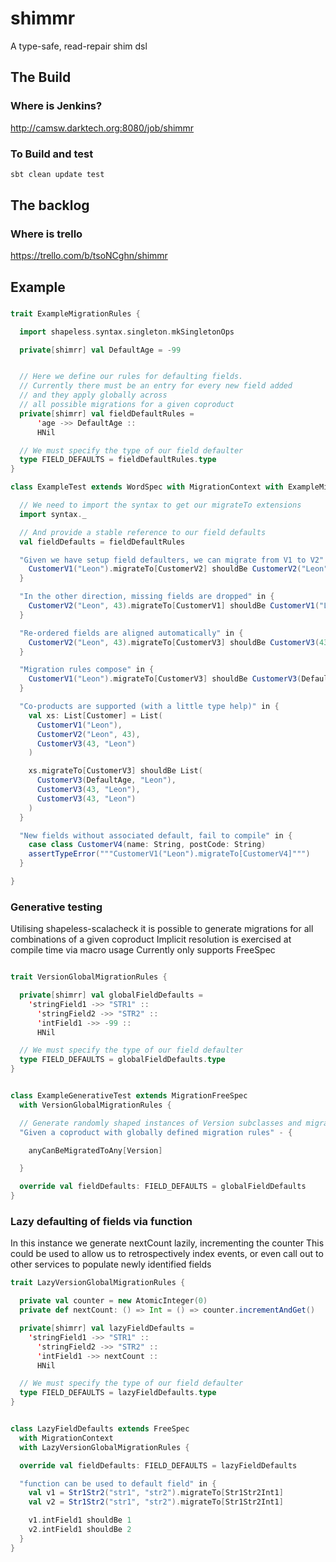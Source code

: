 # shimmr
A type-safe, read-repair shim dsl

## The Build
### Where is Jenkins?
http://camsw.darktech.org:8080/job/shimmr

### To Build and test
```bash
sbt clean update test
```

## The backlog
### Where is trello
https://trello.com/b/tsoNCghn/shimmr

## Example

###
```scala
trait ExampleMigrationRules {

  import shapeless.syntax.singleton.mkSingletonOps

  private[shimrr] val DefaultAge = -99


  // Here we define our rules for defaulting fields.
  // Currently there must be an entry for every new field added
  // and they apply globally across
  // all possible migrations for a given coproduct
  private[shimrr] val fieldDefaultRules =
      'age ->> DefaultAge ::
      HNil

  // We must specify the type of our field defaulter
  type FIELD_DEFAULTS = fieldDefaultRules.type
}

class ExampleTest extends WordSpec with MigrationContext with ExampleMigrationRules {

  // We need to import the syntax to get our migrateTo extensions
  import syntax._

  // And provide a stable reference to our field defaults
  val fieldDefaults = fieldDefaultRules

  "Given we have setup field defaulters, we can migrate from V1 to V2" in {
    CustomerV1("Leon").migrateTo[CustomerV2] shouldBe CustomerV2("Leon", DefaultAge)
  }

  "In the other direction, missing fields are dropped" in {
    CustomerV2("Leon", 43).migrateTo[CustomerV1] shouldBe CustomerV1("Leon")
  }

  "Re-ordered fields are aligned automatically" in {
    CustomerV2("Leon", 43).migrateTo[CustomerV3] shouldBe CustomerV3(43, "Leon")
  }

  "Migration rules compose" in {
    CustomerV1("Leon").migrateTo[CustomerV3] shouldBe CustomerV3(DefaultAge, "Leon")
  }

  "Co-products are supported (with a little type help)" in {
    val xs: List[Customer] = List(
      CustomerV1("Leon"),
      CustomerV2("Leon", 43),
      CustomerV3(43, "Leon")
    )

    xs.migrateTo[CustomerV3] shouldBe List(
      CustomerV3(DefaultAge, "Leon"),
      CustomerV3(43, "Leon"),
      CustomerV3(43, "Leon")
    )
  }

  "New fields without associated default, fail to compile" in {
    case class CustomerV4(name: String, postCode: String)
    assertTypeError("""CustomerV1("Leon").migrateTo[CustomerV4]""")
  }

}

```

### Generative testing

Utilising shapeless-scalacheck it is possible to generate migrations for all combinations of a given coproduct
Implicit resolution is exercised at compile time via macro usage
Currently only supports FreeSpec

```scala

trait VersionGlobalMigrationRules {

  private[shimrr] val globalFieldDefaults =
    'stringField1 ->> "STR1" ::
      'stringField2 ->> "STR2" ::
      'intField1 ->> -99 ::
      HNil

  // We must specify the type of our field defaulter
  type FIELD_DEFAULTS = globalFieldDefaults.type
}


class ExampleGenerativeTest extends MigrationFreeSpec
  with VersionGlobalMigrationRules {

  // Generate randomly shaped instances of Version subclasses and migrate them to all other Version subclasses
  "Given a coproduct with globally defined migration rules" - {

    anyCanBeMigratedToAny[Version]

  }

  override val fieldDefaults: FIELD_DEFAULTS = globalFieldDefaults
}

```

### Lazy defaulting of fields via function

In this instance we generate nextCount lazily, incrementing the counter
This could be used to allow us to retrospectively index events, or even
call out to other services to populate newly identified fields

```scala
trait LazyVersionGlobalMigrationRules {

  private val counter = new AtomicInteger(0)
  private def nextCount: () => Int = () => counter.incrementAndGet()

  private[shimrr] val lazyFieldDefaults =
    'stringField1 ->> "STR1" ::
      'stringField2 ->> "STR2" ::
      'intField1 ->> nextCount ::
      HNil

  // We must specify the type of our field defaulter
  type FIELD_DEFAULTS = lazyFieldDefaults.type
}


class LazyFieldDefaults extends FreeSpec
  with MigrationContext
  with LazyVersionGlobalMigrationRules {

  override val fieldDefaults: FIELD_DEFAULTS = lazyFieldDefaults

  "function can be used to default field" in {
    val v1 = Str1Str2("str1", "str2").migrateTo[Str1Str2Int1]
    val v2 = Str1Str2("str1", "str2").migrateTo[Str1Str2Int1]

    v1.intField1 shouldBe 1
    v2.intField1 shouldBe 2
  }
}

```



